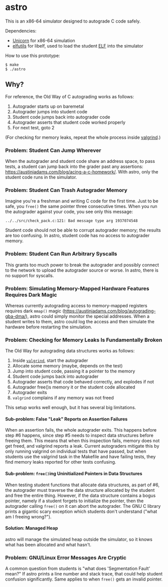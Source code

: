 astro
=====

This is an x86-64 simulator designed to autograde C code safely.

Dependencies:

 - [Unicorn][1] for x86-64 simulation
 - [elfutils][2] for libelf, used to load the student [ELF][3] into the
   simulator

How to use this prototype:

    $ make
    $ ./astro

Why?
----

For reference, the Old Way of C autograding works as follows:

 1. Autograder starts up on baremetal
 2. Autograder jumps into student code
 3. Student code jumps back into autograder code
 4. Autograder asserts that student code worked properly
 5. For next test, goto 2

(For checking for memory leaks, repeat the whole process inside [valgrind][4].)

### Problem: Student Can Jump Wherever

When the autograder and student code share an address space, to pass
tests, a student can jump back into the grader past any assertions:
<https://austinjadams.com/blog/acing-a-c-homework/>. With astro, only
the student code runs in the simulator.

### Problem: Student Can Trash Autograder Memory

Imagine you're a freshman and writing C code for the first time. Just to
be safe, you `free()` the same pointer three consecutive times. When you
run the autograder against your code, you see only this message:

    ../../src/check_pack.c:121: Bad message type arg 1937074548

Student code should not be able to corrupt autograder memory; the
results are too confusing. In astro, student code has no access to
autograder memory.

### Problem: Student Can Run Arbitrary Syscalls

This grants too much power to break the autograder and possibly connect
to the network to upload the autograder source or worse. In astro, there
is no support for syscalls.

### Problem: Simulating Memory-Mapped Hardware Features Requires Dark Magic

Whereas currently autograding access to memory-mapped registers requires
dark `mmap()` magic
(<https://austinjadams.com/blog/autograding-gba-dma/>), astro could
simply monitor the special addresses. When a student writes to them,
astro could log the access and then simulate the hardware before
restarting the simulation.

### Problem: Checking for Memory Leaks Is Fundamentally Broken

The Old Way for autograding data structures works as follows:

 1. Inside [`valgrind`][4], start the autograder
 2. Allocate some memory (maybe, depends on the test)
 3. Jump into student code, passing it a pointer to the memory
 4. Student code jumps back into autograder
 5. Autograder asserts that code behaved correctly, and explodes if not
 6. Autograder free()s memory it or the student code allocated
 7. Autograder exits
 8. `valgrind` complains if any memory was not freed

This setup works well enough, but it has several big limitations.

#### Sub-problem: False "Leak" Reports on Assertion Failures

When an assertion fails, the whole autograder exits. This happens before
step #6 happens, since step #5 needs to inspect data structures before
freeing them. This means that when this inspection fails, memory does
not get freed, and valgrind reports a leak. Current autograders mitigate
this by only running valgrind on individual tests that have passed, but
when students use the valgrind task in the Makefile and have failing
tests, they find memory leaks reported for other tests confusing.

#### Sub-problem: `free()`ing Uninitialized Pointers in Data Structures

When testing student functions that allocate data structures, as part of
\#6, the autograder must traverse the data structure allocated by the
student and free the entire thing. However, if the data structure
contains a bogus pointer, namely if a student forgets to initialize the
pointer, then the autograder calling `free()` on it can abort the
autograder. The GNU C library prints a gigantic scary exception which
students don't understand ("what am I freeing wrong?").

#### Solution: Managed Heap

astro will manage the simulated heap outside the simulator, so it knows
what has been allocated and what hasn't.

### Problem: GNU/Linux Error Messages Are Cryptic

A common question from students is "what does 'Segmentation Fault'
mean?" If astro prints a line number and stack trace, that could help
student confusion significantly. Same applies to when `free()` gets an
invalid pointer.


[1]: https://www.unicorn-engine.org/
[2]: https://sourceware.org/elfutils/
[3]: https://en.wikipedia.org/wiki/Executable_and_Linkable_Format
[4]: http://valgrind.org/
